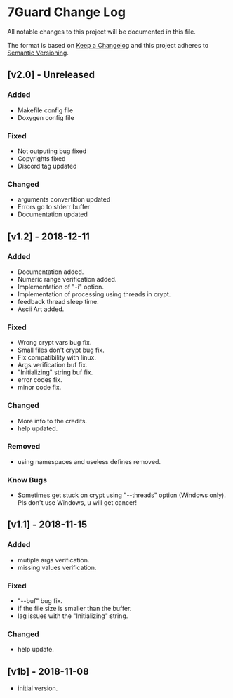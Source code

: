 # 7Guard Change Log

All notable changes to this project will be documented in this file.

The format is based on [Keep a Changelog](http://keepachangelog.com/) and this project adheres to [Semantic Versioning](http://semver.org/).

## [v2.0] - Unreleased
### Added
- Makefile config file
- Doxygen config file

### Fixed
- Not outputing bug fixed
- Copyrights fixed
- Discord tag updated

### Changed
- arguments convertition updated
- Errors go to stderr buffer
- Documentation updated

## [v1.2] - 2018-12-11
### Added
- Documentation added.
- Numeric range verification added.
- Implementation of "-i" option.
- Implementation of processing using threads in crypt.
- feedback thread sleep time.
- Ascii Art added.

### Fixed
- Wrong crypt vars bug fix.
- Small files don't crypt bug fix.
- Fix compatibility with linux.
- Args verification buf fix.
- "Initializing" string buf fix.
- error codes fix.
- minor code fix.

### Changed
- More info to the credits.
- help updated.

### Removed
- using namespaces and useless defines removed.

### Know Bugs
- Sometimes get stuck on crypt using "--threads" option (Windows only). Pls don't use Windows, u will get cancer!

## [v1.1] - 2018-11-15
### Added
- mutiple args verification.
- missing values verification.

### Fixed
- "--buf" bug fix.
- if the file size is smaller than the buffer.
- lag issues with the "Initializing" string.

### Changed
- help update.

## [v1b] - 2018-11-08
- initial version.
